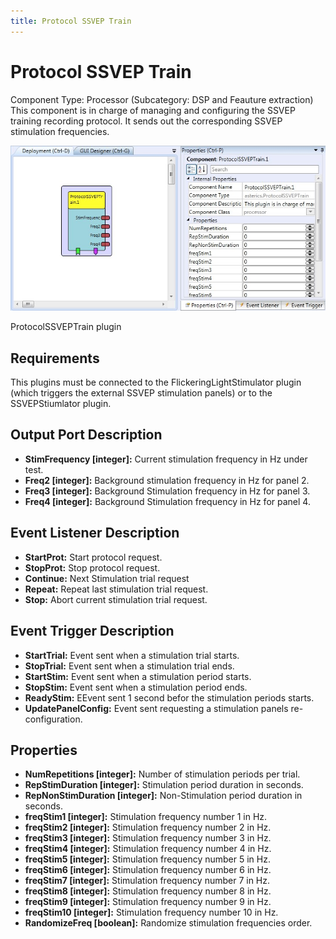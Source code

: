 ```yaml
---
title: Protocol SSVEP Train
---
```


# Protocol SSVEP Train

Component Type: Processor (Subcategory: DSP and Feauture extraction) This component is in charge of managing and configuring the SSVEP training recording protocol. It sends out the corresponding SSVEP stimulation frequencies.

![Screenshot: ProtocolSSVEPTrain plugin](./img/ProtocolSSVEPTrain.jpg "Screenshot: ProtocolSSVEPTrain plugin")

ProtocolSSVEPTrain plugin

## Requirements

This plugins must be connected to the FlickeringLightStimulator plugin (which triggers the external SSVEP stimulation panels) or to the SSVEPStiumlator plugin.

## Output Port Description

- **StimFrequency \[integer\]:** Current stimulation frequency in Hz under test.
- **Freq2 \[integer\]:** Background stimulation frequency in Hz for panel 2.
- **Freq3 \[integer\]:** Background Stimulation frequency in Hz for panel 3.
- **Freq4 \[integer\]:** Background Stimulation frequency in Hz for panel 4.

## Event Listener Description

- **StartProt:** Start protocol request.
- **StopProt:** Stop protocol request.
- **Continue:** Next Stimulation trial request
- **Repeat:** Repeat last stimulation trial request.
- **Stop:** Abort current stimulation trial request.

## Event Trigger Description

- **StartTrial:** Event sent when a stimulation trial starts.
- **StopTrial:** Event sent when a stimulation trial ends.
- **StartStim:** Event sent when a stimulation period starts.
- **StopStim:** Event sent when a stimulation period ends.
- **ReadyStim:** EEvent sent 1 second befor the stimulation periods starts.
- **UpdatePanelConfig:** Event sent requesting a stimulation panels re-configuration.

## Properties

- **NumRepetitions \[integer\]:** Number of stimulation periods per trial.
- **RepStimDuration \[integer\]:** Stimulation period duration in seconds.
- **RepNonStimDuration \[integer\]:** Non-Stimulation period duration in seconds.
- **freqStim1 \[integer\]:** Stimulation frequency number 1 in Hz.
- **freqStim2 \[integer\]:** Stimulation frequency number 2 in Hz.
- **freqStim3 \[integer\]:** Stimulation frequency number 3 in Hz.
- **freqStim4 \[integer\]:** Stimulation frequency number 4 in Hz.
- **freqStim5 \[integer\]:** Stimulation frequency number 5 in Hz.
- **freqStim6 \[integer\]:** Stimulation frequency number 6 in Hz.
- **freqStim7 \[integer\]:** Stimulation frequency number 7 in Hz.
- **freqStim8 \[integer\]:** Stimulation frequency number 8 in Hz.
- **freqStim9 \[integer\]:** Stimulation frequency number 9 in Hz.
- **freqStim10 \[integer\]:** Stimulation frequency number 10 in Hz.
- **RandomizeFreq \[boolean\]:** Randomize stimulation frequencies order.
